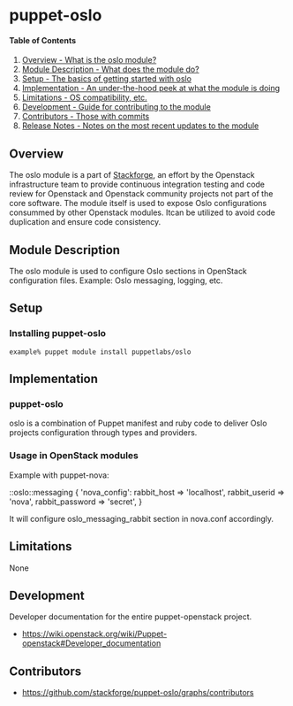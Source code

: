 puppet-oslo
===========

#### Table of Contents

1. [Overview - What is the oslo module?](#overview)
2. [Module Description - What does the module do?](#module-description)
3. [Setup - The basics of getting started with oslo](#setup)
4. [Implementation - An under-the-hood peek at what the module is doing](#implementation)
5. [Limitations - OS compatibility, etc.](#limitations)
6. [Development - Guide for contributing to the module](#development)
7. [Contributors - Those with commits](#contributors)
8. [Release Notes - Notes on the most recent updates to the module](#release-notes)

Overview
--------

The oslo module is a part of [Stackforge](https://github.com/stackforge),
an effort by the Openstack infrastructure team to provide continuous integration
testing and code review for Openstack and Openstack community projects not part
of the core software.  The module itself is used to expose Oslo configurations consummed
by other Openstack modules. Itcan be utilized to avoid code duplication and ensure
code consistency.

Module Description
------------------

The oslo module is used to configure Oslo sections in OpenStack configuration files.
Example: Oslo messaging, logging, etc.


Setup
-----

### Installing puppet-oslo

    example% puppet module install puppetlabs/oslo


Implementation
--------------

### puppet-oslo

oslo is a combination of Puppet manifest and ruby code to deliver
Oslo projects configuration through types and providers.

### Usage in OpenStack modules

Example with puppet-nova:

::oslo::messaging { 'nova_config':
  rabbit_host     => 'localhost',
  rabbit_userid   => 'nova',
  rabbit_password => 'secret',
}

It will configure oslo_messaging_rabbit section in nova.conf accordingly.

Limitations
-----------

None


Development
-----------

Developer documentation for the entire puppet-openstack project.

* https://wiki.openstack.org/wiki/Puppet-openstack#Developer_documentation

Contributors
------------

* https://github.com/stackforge/puppet-oslo/graphs/contributors
